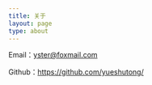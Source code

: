 ```yaml
---
title: 关于
layout: page
type: about
---
```


Email：yster@foxmail.com

Github：https://github.com/yueshutong/

